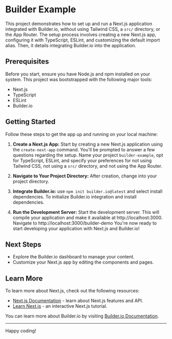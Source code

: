 # Builder Example

This project demonstrates how to set up and run a Next.js application integrated with Builder.io, without using Tailwind CSS, a `src/` directory, or the App Router. The setup process involves creating a new Next.js app, configuring it with TypeScript, ESLint, and customizing the default import alias. Then, it details integrating Builder.io into the application.

## Prerequisites

Before you start, ensure you have Node.js and npm installed on your system. This project was bootstrapped with the following major tools:

- Next.js
- TypeScript
- ESLint
- Builder.io

## Getting Started

Follow these steps to get the app up and running on your local machine:

1. **Create a Next.js App:** Start by creating a new Next.js application using the `create-next-app` command. You'll be prompted to answer a few questions regarding the setup. Name your project `builder-example`, opt for TypeScript, ESLint, and specify your preferences for not using Tailwind CSS, not using a `src/` directory, and not using the App Router.

2. **Navigate to Your Project Directory:** After creation, change into your project directory.

3. **Integrate Builder.io:** use `npm init builder.io@latest` and select install dependencies. To initialize Builder.io integration and install dependencies.

4. **Run the Development Server:** Start the development server. This will compile your application and make it available at http://localhost:3000. Navigate to http://localhost:3000/builder-demo You're now ready to start developing your application with Next.js and Builder.io!

## Next Steps

- Explore the Builder.io dashboard to manage your content.
- Customize your Next.js app by editing the components and pages.

## Learn More

To learn more about Next.js, check out the following resources:

- [Next.js Documentation](https://nextjs.org/docs) - learn about Next.js features and API.
- [Learn Next.js](https://nextjs.org/learn) - an interactive Next.js tutorial.

You can learn more about Builder.io by visiting [Builder.io Documentation](https://www.builder.io/c/docs).

---

Happy coding!

